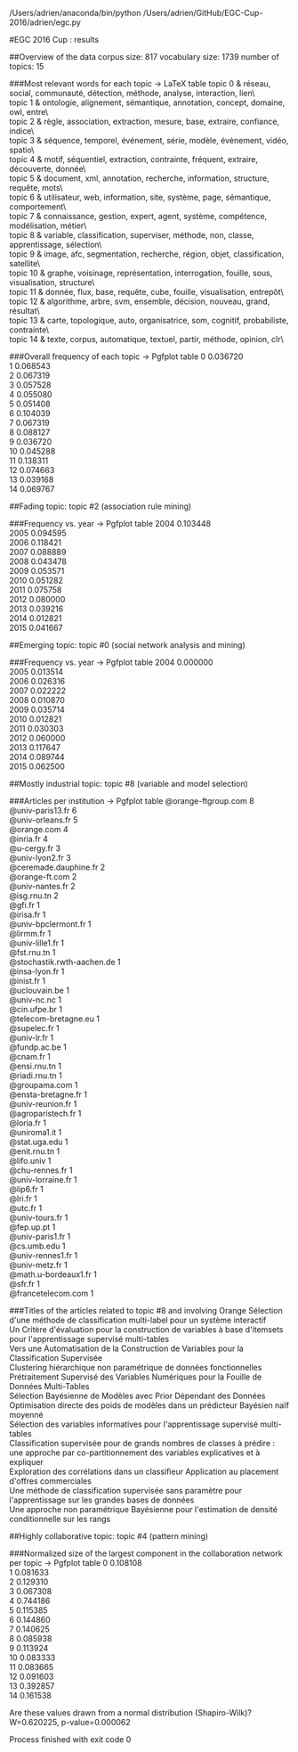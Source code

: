 /Users/adrien/anaconda/bin/python /Users/adrien/GitHub/EGC-Cup-2016/adrien/egc.py

#EGC 2016 Cup : results

##Overview of the data
corpus size: 817
vocabulary size: 1739
number of topics: 15

###Most relevant words for each topic -> LaTeX table
topic 0 & réseau, social, communauté, détection, méthode, analyse, interaction, lien\\  
topic 1 & ontologie, alignement, sémantique, annotation, concept, domaine, owl, entre\\  
topic 2 & règle, association, extraction, mesure, base, extraire, confiance, indice\\  
topic 3 & séquence, temporel, événement, série, modèle, évènement, vidéo, spatio\\  
topic 4 & motif, séquentiel, extraction, contrainte, fréquent, extraire, découverte, donnée\\  
topic 5 & document, xml, annotation, recherche, information, structure, requête, mots\\  
topic 6 & utilisateur, web, information, site, système, page, sémantique, comportement\\  
topic 7 & connaissance, gestion, expert, agent, système, compétence, modélisation, métier\\  
topic 8 & variable, classification, superviser, méthode, non, classe, apprentissage, sélection\\  
topic 9 & image, afc, segmentation, recherche, région, objet, classification, satellite\\  
topic 10 & graphe, voisinage, représentation, interrogation, fouille, sous, visualisation, structure\\  
topic 11 & donnée, flux, base, requête, cube, fouille, visualisation, entrepôt\\  
topic 12 & algorithme, arbre, svm, ensemble, décision, nouveau, grand, résultat\\  
topic 13 & carte, topologique, auto, organisatrice, som, cognitif, probabiliste, contrainte\\  
topic 14 & texte, corpus, automatique, textuel, partir, méthode, opinion, clr\\  

###Overall frequency of each topic -> Pgfplot table
0	0.036720  
1	0.068543  
2	0.067319  
3	0.057528  
4	0.055080  
5	0.051408  
6	0.104039  
7	0.067319  
8	0.088127  
9	0.036720  
10	0.045288  
11	0.138311  
12	0.074663  
13	0.039168  
14	0.069767  

##Fading topic: topic #2 (association rule mining)

###Frequency vs. year -> Pgfplot table
2004	0.103448  
2005	0.094595  
2006	0.118421  
2007	0.088889  
2008	0.043478  
2009	0.053571  
2010	0.051282  
2011	0.075758  
2012	0.080000  
2013	0.039216  
2014	0.012821  
2015	0.041667  

##Emerging topic: topic #0 (social network analysis and mining)

###Frequency vs. year -> Pgfplot table
2004	0.000000  
2005	0.013514  
2006	0.026316  
2007	0.022222  
2008	0.010870  
2009	0.035714  
2010	0.012821  
2011	0.030303  
2012	0.060000  
2013	0.117647  
2014	0.089744  
2015	0.062500  

##Mostly industrial topic: topic #8 (variable and model selection)

###Articles per institution -> Pgfplot table
@orange-ftgroup.com	8  
@univ-paris13.fr	6  
@univ-orleans.fr	5  
@orange.com	4  
@inria.fr	4  
@u-cergy.fr	3  
@univ-lyon2.fr	3  
@ceremade.dauphine.fr	2  
@orange-ft.com	2  
@univ-nantes.fr	2  
@isg.rnu.tn	2  
@gfi.fr	1  
@irisa.fr	1  
@univ-bpclermont.fr	1  
@lirmm.fr	1  
@univ-lille1.fr	1  
@fst.rnu.tn	1  
@stochastik.rwth-aachen.de	1  
@insa-lyon.fr	1  
@inist.fr	1  
@uclouvain.be	1  
@univ-nc.nc	1  
@cin.ufpe.br	1  
@telecom-bretagne.eu	1  
@supelec.fr	1  
@univ-lr.fr	1  
@fundp.ac.be	1  
@cnam.fr	1  
@ensi.rnu.tn	1  
@riadi.rnu.tn	1  
@groupama.com	1  
@ensta-bretagne.fr	1  
@univ-reunion.fr	1  
@agroparistech.fr	1  
@loria.fr	1  
@uniroma1.it	1  
@stat.uga.edu	1  
@enit.rnu.tn	1  
@lifo.univ	1  
@chu-rennes.fr	1  
@univ-lorraine.fr	1  
@lip6.fr	1  
@lri.fr	1  
@utc.fr	1  
@univ-tours.fr	1  
@fep.up.pt	1  
@univ-paris1.fr	1  
@cs.umb.edu	1  
@univ-rennes1.fr	1  
@univ-metz.fr	1  
@math.u-bordeaux1.fr	1  
@sfr.fr	1  
@francetelecom.com	1  

###Titles of the articles related to topic #8 and involving Orange
Sélection d'une méthode de classification multi-label pour un système interactif   
Un Critère d'évaluation pour la construction de variables à base d'itemsets pour l'apprentissage supervisé multi-tables   
Vers une Automatisation de la Construction de Variables pour la Classification Supervisée   
Clustering hiérarchique non paramétrique de données fonctionnelles   
Prétraitement Supervisé des Variables Numériques pour la Fouille de Données Multi-Tables   
Sélection Bayésienne de Modèles avec Prior Dépendant des Données   
Optimisation directe des poids de modèles dans un prédicteur Bayésien naïf moyenné   
Sélection des variables informatives pour l'apprentissage supervisé multi-tables   
Classification supervisée pour de grands nombres de classes à prédire : une approche par co-partitionnement des variables explicatives et à expliquer   
Exploration des corrélations dans un classifieur Application au placement d'offres commerciales   
Une méthode de classification supervisée sans paramètre pour l'apprentissage sur les grandes bases de données   
Une approche non paramétrique Bayésienne pour l'estimation de densité conditionnelle sur les rangs   

##Highly collaborative topic: topic #4 (pattern mining)

###Normalized size of the largest component in the collaboration network per topic -> Pgfplot table
0	0.108108  
1	0.081633  
2	0.129310  
3	0.067308  
4	0.744186  
5	0.115385  
6	0.144860  
7	0.140625  
8	0.085938  
9	0.113924  
10	0.083333  
11	0.083665  
12	0.091603  
13	0.392857  
14	0.161538  

Are these values drawn from a normal distribution (Shapiro-Wilk)? W=0.620225, p-value=0.000062  

Process finished with exit code 0
